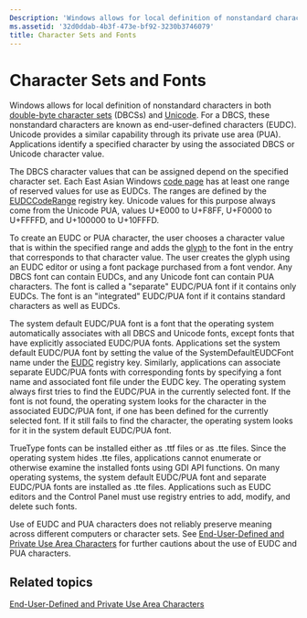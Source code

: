 ```yaml
---
Description: 'Windows allows for local definition of nonstandard characters in both double-byte character sets (DBCSs) and Unicode.'
ms.assetid: '32d0ddab-4b3f-473e-bf92-3230b3746079'
title: Character Sets and Fonts
---
```


# Character Sets and Fonts

Windows allows for local definition of nonstandard characters in both [double-byte character sets](double-byte-character-sets.md) (DBCSs) and [Unicode](unicode.md). For a DBCS, these nonstandard characters are known as end-user-defined characters (EUDC). Unicode provides a similar capability through its private use area (PUA). Applications identify a specified character by using the associated DBCS or Unicode character value.

The DBCS character values that can be assigned depend on the specified character set. Each East Asian Windows [code page](code-pages.md) has at least one range of reserved values for use as EUDCs. The ranges are defined by the [EUDCCodeRange](eudccoderange.md) registry key. Unicode values for this purpose always come from the Unicode PUA, values U+E000 to U+F8FF, U+F0000 to U+FFFFD, and U+100000 to U+10FFFD.

To create an EUDC or PUA character, the user chooses a character value that is within the specified range and adds the [glyph](uniscribe-glossary.md#glyph) to the font in the entry that corresponds to that character value. The user creates the glyph using an EUDC editor or using a font package purchased from a font vendor. Any DBCS font can contain EUDCs, and any Unicode font can contain PUA characters. The font is called a "separate" EUDC/PUA font if it contains only EUDCs. The font is an "integrated" EUDC/PUA font if it contains standard characters as well as EUDCs.

The system default EUDC/PUA font is a font that the operating system automatically associates with all DBCS and Unicode fonts, except fonts that have explicitly associated EUDC/PUA fonts. Applications set the system default EUDC/PUA font by setting the value of the SystemDefaultEUDCFont name under the [EUDC](eudc.md) registry key. Similarly, applications can associate separate EUDC/PUA fonts with corresponding fonts by specifying a font name and associated font file under the EUDC key. The operating system always first tries to find the EUDC/PUA in the currently selected font. If the font is not found, the operating system looks for the character in the associated EUDC/PUA font, if one has been defined for the currently selected font. If it still fails to find the character, the operating system looks for it in the system default EUDC/PUA font.

TrueType fonts can be installed either as .ttf files or as .tte files. Since the operating system hides .tte files, applications cannot enumerate or otherwise examine the installed fonts using GDI API functions. On many operating systems, the system default EUDC/PUA font and separate EUDC/PUA fonts are installed as .tte files. Applications such as EUDC editors and the Control Panel must use registry entries to add, modify, and delete such fonts.

Use of EUDC and PUA characters does not reliably preserve meaning across different computers or character sets. See [End-User-Defined and Private Use Area Characters](end-user-defined-characters.md) for further cautions about the use of EUDC and PUA characters.

## Related topics

<dl> <dt>

[End-User-Defined and Private Use Area Characters](end-user-defined-characters.md)
</dt> </dl>

 

 



